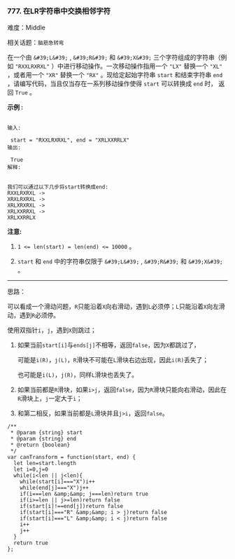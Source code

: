### 777. 在LR字符串中交换相邻字符

难度：Middle

相关话题：`脑筋急转弯`

在一个由  `&#39;L&#39;`  ,  `&#39;R&#39;`  和  `&#39;X&#39;`  三个字符组成的字符串（例如 `"RXXLRXRXL"` ）中进行移动操作。一次移动操作指用一个 `"LX"` 替换一个 `"XL"` ，或者用一个 `"XR"` 替换一个 `"RX"` 。现给定起始字符串 `start` 和结束字符串 `end` ，请编写代码，当且仅当存在一系列移动操作使得 `start` 可以转换成 `end` 时， 返回 `True` 。



**示例 :** 



```

输入:

 start = "RXXLRXRXL", end = "XRLXXRRLX"
输出:

 True
解释:


我们可以通过以下几步将start转换成end:
RXXLRXRXL ->
XRXLRXRXL ->
XRLXRXRXL ->
XRLXXRRXL ->
XRLXXRRLX
```


**注意:** 




1.  `1 <= len(start) = len(end) <= 10000` 。

2.  `start` 和 `end` 中的字符串仅限于 `&#39;L&#39;` ,  `&#39;R&#39;` 和 `&#39;X&#39;` 。






-----

思路：

可以看成一个滑动问题，`R`只能沿着`X`向右滑动，遇到`L`必须停；`L`只能沿着`X`向左滑动，遇到`R`必须停。

使用双指针`i`，`j`，遇到`X`则跳过；

1. 如果当前`start[i]`与`ends[j]`不相等，返回`false`，因为`X`都跳过了，

    可能是`i(R)`，`j(L)`，`R`滑块不可能在`L`滑块右边出现，因此`i(R)`丢失了；
    
    也可能是`i(L)`，`j(R)`，同样`L`滑块也丢失了。

2. 如果当前都是`R`滑块，如果`i>j`，返回`false`，因为`R`滑块只能向右滑动，因此在`R`滑块上，`j`一定大于`i`；

3. 和第二相反，如果当前都是`L`滑块并且`j>i`，返回`false`。
```
/**
 * @param {string} start
 * @param {string} end
 * @return {boolean}
 */
var canTransform = function(start, end) {
  let len=start.length
  let i=0,j=0
  while(i<len || j<len){
    while(start[i]==="X")i++
    while(end[j]==="X")j++
    if(i===len &amp;&amp; j===len)return true
    if(i>=len || j>=len)return false
    if(start[i]!==end[j])return false
    if(start[i]==="R" &amp;&amp; i > j)return false
    if(start[i]==="L" &amp;&amp; i < j)return false
    i++
    j++
  }
  return true
};
```

